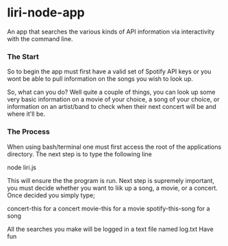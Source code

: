 # liri-node-app
An app that searches the various kinds of API information via interactivity
with the command line.

### The Start
So to begin the app must first have a valid set of Spotify API keys or you wont be able to 
pull information on the songs you wish to look up.

So, what can you do? Well quite a couple of things, you can look up some very basic information on
a movie of your choice, a song of your choice, or information on an artist/band to check when their next concert 
will be and where it'll be.

### The Process  ###
When using bash/terminal one must first access the root of the applications directory. 
The next step is to type the following line

node liri.js

This will ensure the the program is run. 
Next step is supremely important, you must decide whether you want to liik up a song, a movie, or a concert.
Once decided you simply type;

concert-this          for a concert
movie-this            for a movie
spotify-this-song     for a song


All the searches you make will be logged in a text file named log.txt
Have fun

